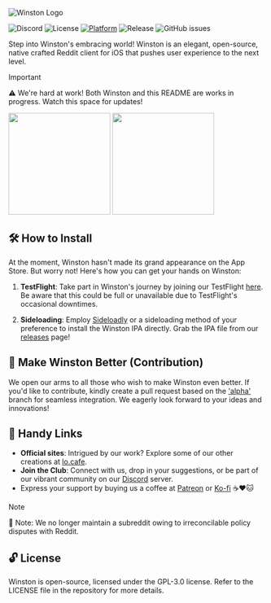 ![Winston Logo](https://i.imgur.com/axc6Rq3.png)

![Discord](https://img.shields.io/discord/1094807340903039048)
![License](https://img.shields.io/github/license/lo-cafe/winston)
[![Platform](http://img.shields.io/badge/platform-iOS/iPadOS/macOS-blue.svg)](https://developer.apple.com/iphone/index.action)
![Release](https://img.shields.io/github/downloads/lo-cafe/winston/total)
![GitHub issues](https://img.shields.io/github/issues-raw/lo-cafe/winston)

Step into Winston's embracing world! Winston is an elegant, open-source, native crafted Reddit client for iOS that pushes user experience to the next level.

> [!IMPORTANT]
> ⚠️ We're hard at work! Both Winston and this README are works in progress. Watch this space for updates!


<a href="https://testflight.apple.com/join/3UF8bAUN"><img src="https://i.imgur.com/A5Kpowu.png" width="200"></a>
<a href="https://www.shorturl.at/dAL15"><img src="https://i.imgur.com/46qhEAv.png" width="200"></a>


## 🛠️ How to Install

At the moment, Winston hasn't made its grand appearance on the App Store. But worry not! Here's how you can get your hands on Winston:

1. **TestFlight**: Take part in Winston's journey by joining our TestFlight [here](https://testflight.apple.com/join/3UF8bAUN). Be aware that this could be full or unavailable due to TestFlight's occasional downtimes.

2. **Sideloading**: Employ [Sideloadly](https://sideloadly.io/) or a sideloading method of your preference to install the Winston IPA directly. Grab the IPA file from our [releases](https://github.com/Kinark/winston/releases/latest) page!

## 🎁 Make Winston Better (Contribution)

We open our arms to all those who wish to make Winston even better. If you'd like to contribute, kindly create a pull request based on the ['alpha'](https://github.com/lo-cafe/winston/tree/alpha) branch for seamless integration. We eagerly look forward to your ideas and innovations!

## 🔗 Handy Links

- **Official sites**: Intrigued by our work? Explore some of our other creations at [lo.cafe](https://lo.cafe).
- **Join the Club**: Connect with us, drop in your suggestions, or be part of our vibrant community on our [Discord](https://discord.gg/Jw3Syb3nrz) server.
- Express your support by buying us a coffee at [Patreon](https://patreon.com/user?u=93745105) or [Ko-fi](https://ko-fi.com/locafe) ☕️❤️🐱

> [!NOTE]
> 🔔 Note: We no longer maintain a subreddit owing to irreconcilable policy disputes with Reddit.
 
## 🔓 License

Winston is open-source, licensed under the GPL-3.0 license. Refer to the LICENSE file in the repository for more details.
